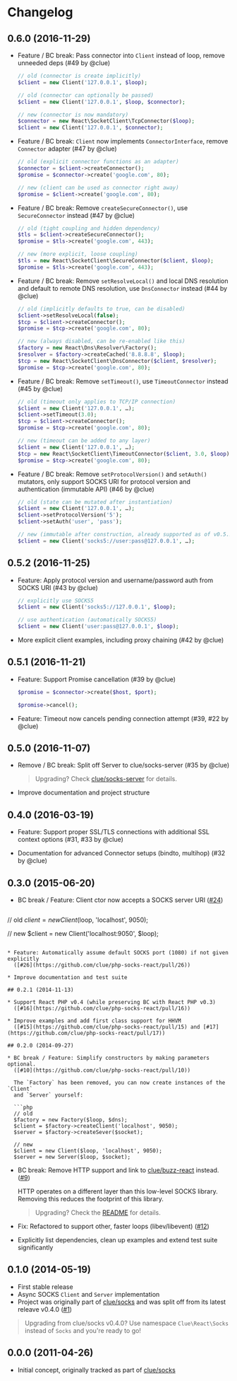 # Changelog

## 0.6.0 (2016-11-29)

* Feature / BC break: Pass connector into `Client` instead of loop, remove unneeded deps
  (#49 by @clue)

  ```php
  // old (connector is create implicitly)
  $client = new Client('127.0.0.1', $loop);

  // old (connector can optionally be passed)
  $client = new Client('127.0.0.1', $loop, $connector);

  // new (connector is now mandatory)
  $connector = new React\SocketClient\TcpConnector($loop);
  $client = new Client('127.0.0.1', $connector);
  ```

* Feature / BC break: `Client` now implements `ConnectorInterface`, remove `Connector` adapter
  (#47 by @clue)

  ```php
  // old (explicit connector functions as an adapter)
  $connector = $client->createConnector();
  $promise = $connector->create('google.com', 80);

  // new (client can be used as connector right away)
  $promise = $client->create('google.com', 80);
  ```

* Feature / BC break: Remove `createSecureConnector()`, use `SecureConnector` instead
  (#47 by @clue)

  ```php
  // old (tight coupling and hidden dependency)
  $tls = $client->createSecureConnector();
  $promise = $tls->create('google.com', 443);

  // new (more explicit, loose coupling)
  $tls = new React\SocketClient\SecureConnector($client, $loop);
  $promise = $tls->create('google.com', 443);
  ```

* Feature / BC break: Remove `setResolveLocal()` and local DNS resolution and default to remote DNS resolution, use `DnsConnector` instead
  (#44 by @clue)

  ```php
  // old (implicitly defaults to true, can be disabled)
  $client->setResolveLocal(false);
  $tcp = $client->createConnector();
  $promise = $tcp->create('google.com', 80);

  // new (always disabled, can be re-enabled like this)
  $factory = new React\Dns\Resolver\Factory();
  $resolver = $factory->createCached('8.8.8.8', $loop);
  $tcp = new React\SocketClient\DnsConnector($client, $resolver);
  $promise = $tcp->create('google.com', 80);
  ```

* Feature / BC break: Remove `setTimeout()`, use `TimeoutConnector` instead
  (#45 by @clue)

  ```php
  // old (timeout only applies to TCP/IP connection)
  $client = new Client('127.0.0.1', …);
  $client->setTimeout(3.0);
  $tcp = $client->createConnector();
  $promise = $tcp->create('google.com', 80);

  // new (timeout can be added to any layer)
  $client = new Client('127.0.0.1', …);
  $tcp = new React\SocketClient\TimeoutConnector($client, 3.0, $loop);
  $promise = $tcp->create('google.com', 80);
  ```

* Feature / BC break: Remove `setProtocolVersion()` and `setAuth()` mutators, only support SOCKS URI for protocol version and authentication (immutable API)
  (#46 by @clue)

  ```php
  // old (state can be mutated after instantiation)
  $client = new Client('127.0.0.1', …);
  $client->setProtocolVersion('5');
  $client->setAuth('user', 'pass');

  // new (immutable after construction, already supported as of v0.5.2 - now mandatory)
  $client = new Client('socks5://user:pass@127.0.0.1', …);
  ```

## 0.5.2 (2016-11-25)

* Feature: Apply protocol version and username/password auth from SOCKS URI
  (#43 by @clue)

  ```php
  // explicitly use SOCKS5
  $client = new Client('socks5://127.0.0.1', $loop);

  // use authentication (automatically SOCKS5)
  $client = new Client('user:pass@127.0.0.1', $loop);
  ```

* More explicit client examples, including proxy chaining
  (#42 by @clue)

## 0.5.1 (2016-11-21)

* Feature: Support Promise cancellation
  (#39 by @clue)

  ```php
  $promise = $connector->create($host, $port);

  $promise->cancel();
  ```

* Feature: Timeout now cancels pending connection attempt
  (#39, #22 by @clue)

## 0.5.0 (2016-11-07)

* Remove / BC break: Split off Server to clue/socks-server
  (#35 by @clue)

  > Upgrading? Check [clue/socks-server](https://github.com/clue/php-socks-server) for details.

* Improve documentation and project structure

## 0.4.0 (2016-03-19)

* Feature: Support proper SSL/TLS connections with additional SSL context options
  (#31, #33 by @clue)

* Documentation for advanced Connector setups (bindto, multihop)
  (#32 by @clue)

## 0.3.0 (2015-06-20)

* BC break / Feature: Client ctor now accepts a SOCKS server URI
  ([#24](https://github.com/clue/php-socks-react/pull/24))
  
    ```php
// old
$client = new Client($loop, 'localhost', 9050);

// new
$client = new Client('localhost:9050', $loop);
```

* Feature: Automatically assume default SOCKS port (1080) if not given explicitly
  ([#26](https://github.com/clue/php-socks-react/pull/26))

* Improve documentation and test suite

## 0.2.1 (2014-11-13)

* Support React PHP v0.4 (while preserving BC with React PHP v0.3)
  ([#16](https://github.com/clue/php-socks-react/pull/16))

* Improve examples and add first class support for HHVM
  ([#15](https://github.com/clue/php-socks-react/pull/15) and [#17](https://github.com/clue/php-socks-react/pull/17))

## 0.2.0 (2014-09-27)

* BC break / Feature: Simplify constructors by making parameters optional.
  ([#10](https://github.com/clue/php-socks-react/pull/10))
  
  The `Factory` has been removed, you can now create instances of the `Client`
  and `Server` yourself:
  
  ```php
  // old
  $factory = new Factory($loop, $dns);
  $client = $factory->createClient('localhost', 9050);
  $server = $factory->createSever($socket);
  
  // new
  $client = new Client($loop, 'localhost', 9050);
  $server = new Server($loop, $socket);
  ```

* BC break: Remove HTTP support and link to [clue/buzz-react](https://github.com/clue/php-buzz-react) instead.
  ([#9](https://github.com/clue/php-socks-react/pull/9))
  
  HTTP operates on a different layer than this low-level SOCKS library.
  Removing this reduces the footprint of this library.
  
  > Upgrading? Check the [README](https://github.com/clue/php-socks-react#http-requests) for details.  

* Fix: Refactored to support other, faster loops (libev/libevent)
  ([#12](https://github.com/clue/php-socks-react/pull/12))

* Explicitly list dependencies, clean up examples and extend test suite significantly

## 0.1.0 (2014-05-19)

* First stable release
* Async SOCKS `Client` and `Server` implementation
* Project was originally part of [clue/socks](https://github.com/clue/php-socks)
  and was split off from its latest releave v0.4.0
  ([#1](https://github.com/clue/reactphp-socks/issues/1))

> Upgrading from clue/socks v0.4.0? Use namespace `Clue\React\Socks` instead of `Socks` and you're ready to go!

## 0.0.0 (2011-04-26)

* Initial concept, originally tracked as part of
  [clue/socks](https://github.com/clue/php-socks)
